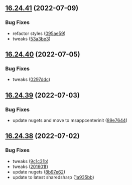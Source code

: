 ## [16.24.41](https://github.com/phandcock/GrampsView/compare/v16.24.40...v16.24.41) (2022-07-09)


### Bug Fixes

* refactor styles ([095ae59](https://github.com/phandcock/GrampsView/commit/095ae59f7c1df2e513bb95292e1cef84b6dbecea))
* tweaks ([53a3be3](https://github.com/phandcock/GrampsView/commit/53a3be378bbc5e2f5a1284fc03069d46a7bfaf95))



## [16.24.40](https://github.com/phandcock/GrampsView/compare/v16.24.39...v16.24.40) (2022-07-05)


### Bug Fixes

* tweaks ([0297ddc](https://github.com/phandcock/GrampsView/commit/0297ddce71f3ab1f0a1a3207b722644e2676414f))



## [16.24.39](https://github.com/phandcock/GrampsView/compare/v16.24.38...v16.24.39) (2022-07-03)


### Bug Fixes

* update nugets and move to msappcenterinit ([89e7644](https://github.com/phandcock/GrampsView/commit/89e7644a116fd8ffb9dd9c8444bbcde08277f696))



## [16.24.38](https://github.com/phandcock/GrampsView/compare/v16.24.37...v16.24.38) (2022-07-02)


### Bug Fixes

* tweaks ([9c1c31b](https://github.com/phandcock/GrampsView/commit/9c1c31b44d2a594fb02b851c37bb0916f42f26ad))
* tweaks ([201601f](https://github.com/phandcock/GrampsView/commit/201601f448b89c96ccf414da2314cea4921ad3a3))
* update nugets ([8b97e62](https://github.com/phandcock/GrampsView/commit/8b97e62f1fe327a65305f0927d4cb15be2a7659f))
* update to latest sharedsharp ([1a935bb](https://github.com/phandcock/GrampsView/commit/1a935bbc52417397f7094dcc95d876784ac21052))



